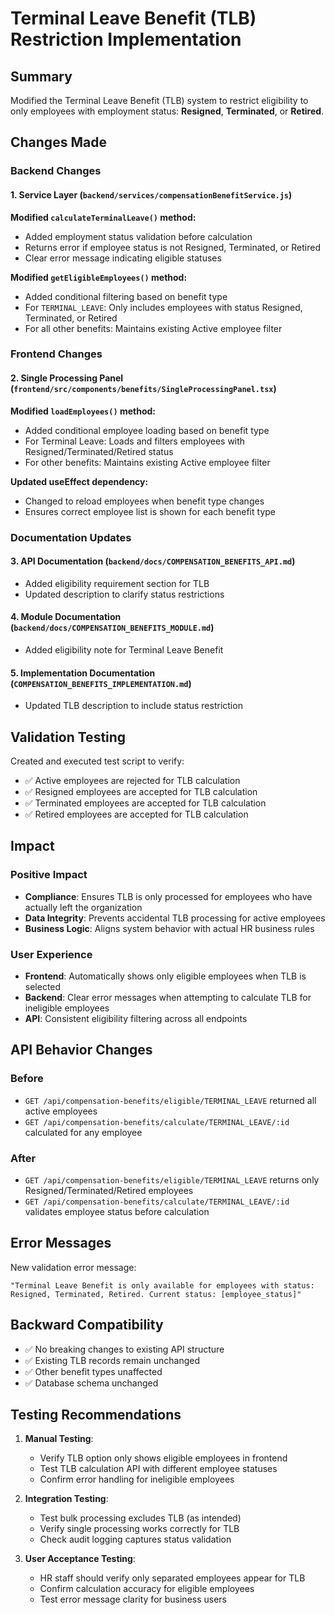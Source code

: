 # Terminal Leave Benefit (TLB) Restriction Implementation

## Summary
Modified the Terminal Leave Benefit (TLB) system to restrict eligibility to only employees with employment status: **Resigned**, **Terminated**, or **Retired**.

## Changes Made

### Backend Changes

#### 1. Service Layer (`backend/services/compensationBenefitService.js`)

**Modified `calculateTerminalLeave()` method:**
- Added employment status validation before calculation
- Returns error if employee status is not Resigned, Terminated, or Retired
- Clear error message indicating eligible statuses

**Modified `getEligibleEmployees()` method:**
- Added conditional filtering based on benefit type
- For `TERMINAL_LEAVE`: Only includes employees with status Resigned, Terminated, or Retired
- For all other benefits: Maintains existing Active employee filter

### Frontend Changes

#### 2. Single Processing Panel (`frontend/src/components/benefits/SingleProcessingPanel.tsx`)

**Modified `loadEmployees()` method:**
- Added conditional employee loading based on benefit type
- For Terminal Leave: Loads and filters employees with Resigned/Terminated/Retired status
- For other benefits: Maintains existing Active employee filter

**Updated useEffect dependency:**
- Changed to reload employees when benefit type changes
- Ensures correct employee list is shown for each benefit type

### Documentation Updates

#### 3. API Documentation (`backend/docs/COMPENSATION_BENEFITS_API.md`)
- Added eligibility requirement section for TLB
- Updated description to clarify status restrictions

#### 4. Module Documentation (`backend/docs/COMPENSATION_BENEFITS_MODULE.md`)
- Added eligibility note for Terminal Leave Benefit

#### 5. Implementation Documentation (`COMPENSATION_BENEFITS_IMPLEMENTATION.md`)
- Updated TLB description to include status restriction

## Validation Testing

Created and executed test script to verify:
- ✅ Active employees are rejected for TLB calculation
- ✅ Resigned employees are accepted for TLB calculation  
- ✅ Terminated employees are accepted for TLB calculation
- ✅ Retired employees are accepted for TLB calculation

## Impact

### Positive Impact
- **Compliance**: Ensures TLB is only processed for employees who have actually left the organization
- **Data Integrity**: Prevents accidental TLB processing for active employees
- **Business Logic**: Aligns system behavior with actual HR business rules

### User Experience
- **Frontend**: Automatically shows only eligible employees when TLB is selected
- **Backend**: Clear error messages when attempting to calculate TLB for ineligible employees
- **API**: Consistent eligibility filtering across all endpoints

## API Behavior Changes

### Before
- `GET /api/compensation-benefits/eligible/TERMINAL_LEAVE` returned all active employees
- `GET /api/compensation-benefits/calculate/TERMINAL_LEAVE/:id` calculated for any employee

### After  
- `GET /api/compensation-benefits/eligible/TERMINAL_LEAVE` returns only Resigned/Terminated/Retired employees
- `GET /api/compensation-benefits/calculate/TERMINAL_LEAVE/:id` validates employee status before calculation

## Error Messages

New validation error message:
```
"Terminal Leave Benefit is only available for employees with status: Resigned, Terminated, Retired. Current status: [employee_status]"
```

## Backward Compatibility

- ✅ No breaking changes to existing API structure
- ✅ Existing TLB records remain unchanged
- ✅ Other benefit types unaffected
- ✅ Database schema unchanged

## Testing Recommendations

1. **Manual Testing**:
   - Verify TLB option only shows eligible employees in frontend
   - Test TLB calculation API with different employee statuses
   - Confirm error handling for ineligible employees

2. **Integration Testing**:
   - Test bulk processing excludes TLB (as intended)
   - Verify single processing works correctly for TLB
   - Check audit logging captures status validation

3. **User Acceptance Testing**:
   - HR staff should verify only separated employees appear for TLB
   - Confirm calculation accuracy for eligible employees
   - Test error message clarity for business users